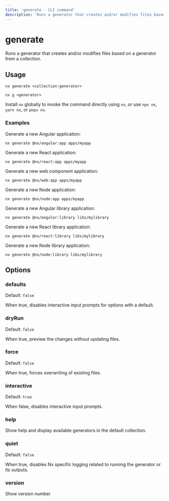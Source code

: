 ```yaml
---
title: 'generate - CLI command'
description: 'Runs a generator that creates and/or modifies files based on a generator from a collection.'
---
```


# generate

Runs a generator that creates and/or modifies files based on a generator from a collection.

## Usage

```shell
nx generate <collection:generator>
```

```shell
nx g <generator>
```

Install `nx` globally to invoke the command directly using `nx`, or use `npx nx`, `yarn nx`, or `pnpx nx`.

### Examples

Generate a new Angular application:

```shell
nx generate @nx/angular:app apps/myapp
```

Generate a new React application:

```shell
nx generate @nx/react:app apps/myapp
```

Generate a new web component application:

```shell
nx generate @nx/web:app apps/myapp
```

Generate a new Node application:

```shell
nx generate @nx/node:app apps/myapp
```

Generate a new Angular library application:

```shell
nx generate @nx/angular:library libs/mylibrary
```

Generate a new React library application:

```shell
nx generate @nx/react:library libs/mylibrary
```

Generate a new Node library application:

```shell
nx generate @nx/node:library libs/mylibrary
```

## Options

### defaults

Default: `false`

When true, disables interactive input prompts for options with a default.

### dryRun

Default: `false`

When true, preview the changes without updating files.

### force

Default: `false`

When true, forces overwriting of existing files.

### interactive

Default: `true`

When false, disables interactive input prompts.

### help

Show help and display available generators in the default collection.

### quiet

Default: `false`

When true, disables Nx specific logging related to running the generator or its outputs.

### version

Show version number
